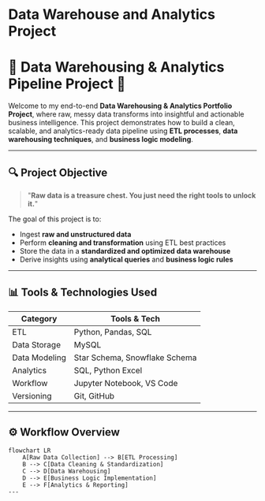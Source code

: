 # Data Warehouse and Analytics Project

# 🧠 Data Warehousing & Analytics Pipeline Project 🚀

Welcome to my end-to-end **Data Warehousing & Analytics Portfolio Project**, where raw, messy data transforms into insightful and actionable business intelligence. This project demonstrates how to build a clean, scalable, and analytics-ready data pipeline using **ETL processes**, **data warehousing techniques**, and **business logic modeling**.

---

## 🔍 Project Objective

> "**Raw data is a treasure chest. You just need the right tools to unlock it.**"

The goal of this project is to:
- Ingest **raw and unstructured data**
- Perform **cleaning and transformation** using ETL best practices
- Store the data in a **standardized and optimized data warehouse**
- Derive insights using **analytical queries** and **business logic rules**

---

## 📊 Tools & Technologies Used

| Category        | Tools & Tech                                           |
|----------------|--------------------------------------------------------|
| ETL            | Python, Pandas, SQL                                    |
| Data Storage   |  MySQL
| Data Modeling  | Star Schema, Snowflake Schema                          |
| Analytics      | SQL, Python Excel              |
| Workflow       | Jupyter Notebook, VS Code                  |
| Versioning     | Git, GitHub                                            |

---

## ⚙️ Workflow Overview

```mermaid
flowchart LR
    A[Raw Data Collection] --> B[ETL Processing]
    B --> C[Data Cleaning & Standardization]
    C --> D[Data Warehousing]
    D --> E[Business Logic Implementation]
    E --> F[Analytics & Reporting]
---
